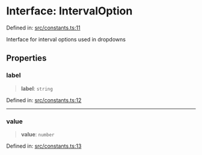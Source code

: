 # Interface: IntervalOption

Defined in: [src/constants.ts:11](https://github.com/Nick2bad4u/Uptime-Watcher/blob/2a45eeb1723f8f7089001af2c92aa07d82dfe7e4/src/constants.ts#L11)

Interface for interval options used in dropdowns

## Properties

### label

> **label**: `string`

Defined in: [src/constants.ts:12](https://github.com/Nick2bad4u/Uptime-Watcher/blob/2a45eeb1723f8f7089001af2c92aa07d82dfe7e4/src/constants.ts#L12)

***

### value

> **value**: `number`

Defined in: [src/constants.ts:13](https://github.com/Nick2bad4u/Uptime-Watcher/blob/2a45eeb1723f8f7089001af2c92aa07d82dfe7e4/src/constants.ts#L13)
